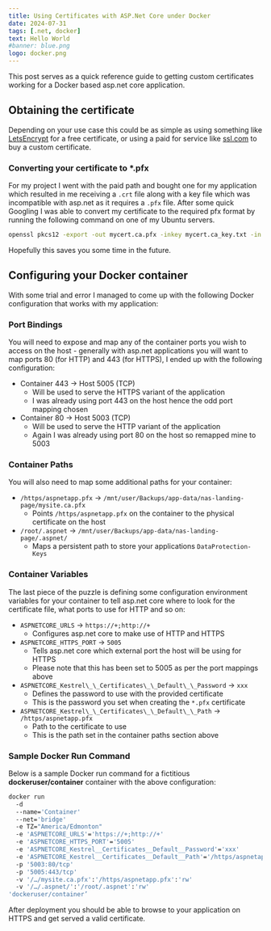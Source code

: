 ```yaml
---
title: Using Certificates with ASP.Net Core under Docker
date: 2024-07-31
tags: [.net, docker]
text: Hello World
#banner: blue.png
logo: docker.png
---
```


This post serves as a quick reference guide to getting custom certificates working for a Docker based asp.net core application.

## Obtaining the certificate

Depending on your use case this could be as simple as using something like [LetsEncrypt](https://letsencrypt.org/) for a free certificate, or using a paid for service like [ssl.com](https://www.ssls.com/) to buy a custom certificate.

### Converting your certificate to \*.pfx

For my project I went with the paid path and bought one for my application which resulted in me receiving a `.crt` file along with a key file which was incompatible with asp.net as it requires a `.pfx` file. After some quick Googling I was able to convert my certificate to the required pfx format by running the following command on one of my Ubuntu servers.

```bash
openssl pkcs12 -export -out mycert.ca.pfx -inkey mycert.ca_key.txt -in mycert.ca.crt
```

Hopefully this saves you some time in the future.

## Configuring your Docker container

With some trial and error I managed to come up with the following Docker configuration that works with my application:

### Port Bindings

You will need to expose and map any of the container ports you wish to access on the host - generally with asp.net applications you will want to map ports 80 (for HTTP) and 443 (for HTTPS), I ended up with the following configuration:

- Container 443 -> Host 5005 (TCP)
  - Will be used to serve the HTTPS variant of the application
  - I was already using port 443 on the host hence the odd port mapping chosen
- Container 80 -> Host 5003 (TCP)
  - Will be used to serve the HTTP variant of the application
  - Again I was already using port 80 on the host so remapped mine to 5003

### Container Paths

You will also need to map some additional paths for your container:

- `/https/aspnetapp.pfx` -> `/mnt/user/Backups/app-data/nas-landing-page/mysite.ca.pfx`
  - Points `/https/aspnetapp.pfx` on the container to the physical certificate on the host
- `/root/.aspnet` -> `/mnt/user/Backups/app-data/nas-landing-page/.aspnet/`
  - Maps a persistent path to store your applications `DataProtection-Keys`

### Container Variables

The last piece of the puzzle is defining some configuration environment variables for your container to tell asp.net core where to look for the certificate file, what ports to use for HTTP and so on:

- `ASPNETCORE_URLS` -> `https://+;http://+`
  - Configures asp.net core to make use of HTTP and HTTPS
- `ASPNETCORE_HTTPS_PORT` -> `5005`
  - Tells asp.net core which external port the host will be using for HTTPS
  - Please note that this has been set to 5005 as per the port mappings above
- `ASPNETCORE_Kestrel\_\_Certificates\_\_Default\_\_Password` -> `xxx`
  - Defines the password to use with the provided certificate
  - This is the password you set when creating the `*.pfx` certificate
- `ASPNETCORE_Kestrel\_\_Certificates\_\_Default\_\_Path` -> `/https/aspnetapp.pfx`
  - Path to the certificate to use
  - This is the path set in the container paths section above

### Sample Docker Run Command

Below is a sample Docker run command for a fictitious **dockeruser/container** container with the above configuration:

```bash
docker run
  -d
  --name='Container'
  --net='bridge'
  -e TZ="America/Edmonton"
  -e 'ASPNETCORE_URLS'='https://+;http://+'
  -e 'ASPNETCORE_HTTPS_PORT'='5005'
  -e 'ASPNETCORE_Kestrel__Certificates__Default__Password'='xxx'
  -e 'ASPNETCORE_Kestrel__Certificates__Default__Path'='/https/aspnetapp.pfx'
  -p '5003:80/tcp'
  -p '5005:443/tcp'
  -v '/…/mysite.ca.pfx':'/https/aspnetapp.pfx':'rw'
  -v '/…/.aspnet/':'/root/.aspnet':'rw'
'dockeruser/container’
```

After deployment you should be able to browse to your application on HTTPS and get served a valid certificate.
